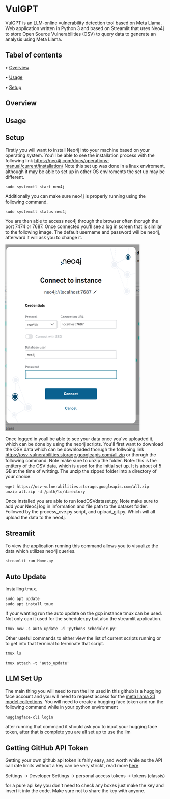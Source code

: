 # VulGPT
VulGPT is an LLM-online vulnerability detection tool based on Meta Llama. Web application written in Python 3 and based on Streamlit that uses Neo4j to store Open Source Vulnerabilities (OSV) to query data to generate an analysis using Meta Llama.
## Tabel of contents
• [Overview](#Overview)

• [Usage](#Usage)

• [Setup](#Setup)

## Overview


## Usage


## Setup
Firstly you will want to install Neo4j into your machine based on your operating system. You'll be able to see the installation process with the following link https://neo4j.com/docs/operations-manual/current/installation/ Note this set up was done in a linux enviroment, although it may be able to set up in other OS enviroments the set up may be different.  
```
sudo systemctl start neo4j
```
Additionally you can make sure neo4j is properly running using the following command. 
```
sudo systemctl status neo4j
```
You are then able to access neo4j through the browser often thorugh the port 7474 or 7687. Once connected you'll see a log in screen that is similar to the following image. The default username and password will be neo4j, afterward it will ask you to change it. 

<img src="read_me_images/neo4j_log_in.png" width="422" height="585">

Once logged in youll be able to see your data once you've uploaded it, which can be done by using the neo4j scripts. You'll first want to download the OSV data which can be downloaded thorugh the follwoing link  https://osv-vulnerabilities.storage.googleapis.com/all.zip or thorugh the following command. Note make sure to unzip the folder. Note: this is the entitery of the OSV data, which is used for the initial set up. It is about of 5 GB at the time of writting. The unzip the zipped folder into a directory of your choice. 
```
wget https://osv-vulnerabilities.storage.googleapis.com/all.zip
unzip all.zip -d /path/to/directory
```
Once installed you are able to run loadOSVdataset.py, Note make sure to add your Neo4j log in information and file path to the dataset folder. Followed by the process_cve.py script, and upload_git.py. Which will all upload the data to the neo4j.

## Streamlit
To view the application running this command allows you to visualize the data which utilizes neo4j queries.
```
streamlit run Home.py
```
## Auto Update
Installing tmux.
```
sudo apt update
sudo apt install tmux
```
If your wanting run the auto update on the gcp instance tmux can be used. Not only can it used for the scheduler.py but also the streamlit application.
```
tmux new -s auto_update -d 'python3 scheduler.py'
```
Other useful commands to either view the list of current scripts running or to get into that terminal to terminate that script.
```
tmux ls
```
```
tmux attach -t 'auto_update'
```

## LLM Set Up
The main thing you will need to run the llm used in this github is a hugging face account and you will need to request access for the [meta llama 3.1 model collections](https://huggingface.co/collections/meta-llama/llama-31-669fc079a0c406a149a5738f). You will need to create a hugging face token and run the following command while in your python environment 
```
huggingface-cli login
```
after running that command it should ask you to input your hugging face token, after that is complete you are all set up to use the llm

## Getting GitHub API Token
Getting your own github api token is fairly easy, and worth while as the API call rate limits without a key can be very strickt, read more [here](https://docs.github.com/en/rest/using-the-rest-api/rate-limits-for-the-rest-api?apiVersion=2022-11-28#primary-rate-limit-for-unauthenticated-users)

Settings -> Developer Settings -> personal access tokens -> tokens (classis)

for a pure api key you don't need to check any boxes just make the key and insert it into the code. Make sure not to share the key with anyone.
